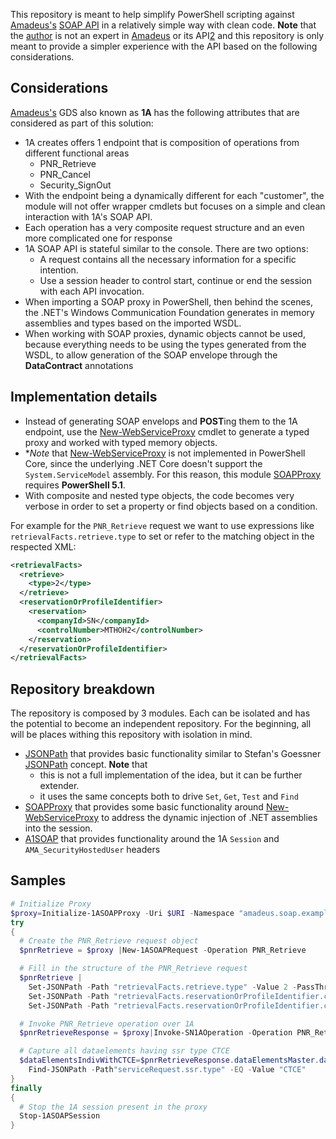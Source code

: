 This repository is meant to help simplify PowerShell scripting against [Amadeus's][1] [SOAP API][2] in a relatively simple way with clean code.
**Note** that the [author](@Sarafian) is not an expert in [Amadeus][1] or its API[2] and this repository is only meant to provide a simpler experience with the API based on the following considerations.

## Considerations

[Amadeus's][1] GDS also known as **1A** has the following attributes that are considered as part of this solution:
- 1A creates offers 1 endpoint that is composition of operations from different functional areas
  - PNR_Retrieve
  - PNR_Cancel
  - Security_SignOut
- With the endpoint being a dynamically different for each "customer", the module will not offer wrapper cmdlets but focuses on a simple and clean interaction with 1A's SOAP API.
- Each operation has a very composite request structure and an even more complicated one for response
- 1A SOAP API is stateful similar to the console. There are two options:
  - A request contains all the necessary information for a specific intention.
  - Use a session header to control start, continue or end the session with each API invocation.
- When importing a SOAP proxy in PowerShell, then behind the scenes, the .NET's Windows Communication Foundation generates in memory assemblies and types based on the imported WSDL.
- When working with SOAP proxies, dynamic objects cannot be used, because everything needs to be using the types generated from the WSDL, to allow generation of the SOAP envelope through the **DataContract** annotations

## Implementation details

- Instead of generating SOAP envelops and **POST**ing them to the 1A endpoint, use the [New-WebServiceProxy][7] cmdlet to generate a typed proxy and worked with typed memory objects.
- **Note* that [New-WebServiceProxy][7] is not implemented in PowerShell Core, since the underlying .NET Core doesn't support the `System.ServiceModel` assembly. For this reason, this module [SOAPProxy][4] requires **PowerShell 5.1**.
- With composite and nested type objects, the code becomes very verbose in order to set a property or find objects based on a condition.

For example for the `PNR_Retrieve` request we want to use expressions like `retrievalFacts.retrieve.type` to set or refer to the matching object in the respected XML:

```xml
<retrievalFacts>
  <retrieve>
    <type>2</type>
  </retrieve>
  <reservationOrProfileIdentifier>
    <reservation>
      <companyId>SN</companyId>
      <controlNumber>MTHOH2</controlNumber>
    </reservation>
  </reservationOrProfileIdentifier>
</retrievalFacts>
```

## Repository breakdown

The repository is composed by 3 modules. Each can be isolated and has the potential to become an independent repository. For the beginning, all will be places withing this repository with isolation in mind.

- [JSONPath][3] that provides basic functionality similar to Stefan's Goessner [JSONPath][6] concept. **Note** that 
  - this is not a full implementation of the idea, but it can be further extender.
  - it uses the same concepts both to drive `Set`, `Get`, `Test` and `Find`
- [SOAPProxy][4] that provides some basic functionality around [New-WebServiceProxy][7] to address the dynamic injection of .NET assemblies into the session. 
- [A1SOAP][5] that provides functionality around the 1A `Session` and `AMA_SecurityHostedUser` headers

## Samples

```powershell
# Initialize Proxy
$proxy=Initialize-1ASOAPProxy -Uri $URI -Namespace "amadeus.soap.example" -AsDefault -PassThru
try
{
  # Create the PNR_Retrieve request object	
  $pnrRetrieve = $proxy |New-1ASOAPRequest -Operation PNR_Retrieve

  # Fill in the structure of the PNR_Retrieve request
  $pnrRetrieve |
    Set-JSONPath -Path "retrievalFacts.retrieve.type" -Value 2 -PassThru |
    Set-JSONPath -Path "retrievalFacts.reservationOrProfileIdentifier.companyId" -Value "SN" -PassThru |
    Set-JSONPath -Path "retrievalFacts.reservationOrProfileIdentifier.controlNumber" -Value $pnr

  # Invoke PNR_Retrieve operation over 1A  
  $pnrRetrieveResponse = $proxy|Invoke-SN1AOperation -Operation PNR_Retrieve -Parameter $pnrRetrieve -WithSession

  # Capture all dataelements having ssr type CTCE
  $dataElementsIndivWithCTCE=$pnrRetrieveResponse.dataElementsMaster.dataElementsIndiv | 
    Find-JSONPath -Path"serviceRequest.ssr.type" -EQ -Value "CTCE"
}
finally
{
  # Stop the 1A session present in the proxy
  Stop-1ASOAPSession
}
```

[1]: https://www.amadeus.com
[2]: https://developers.amadeus.com/enterprise
[3]: Source/JSONPath/README.md
[4]: Source/SOAPProxy/README.md
[5]: Source/A1SOAP/README.md
[6]: https://goessner.net/articles/JsonPath/
[7]: https://docs.microsoft.com/en-us/powershell/module/microsoft.powershell.management/new-webserviceproxy?view=powershell-5.1
